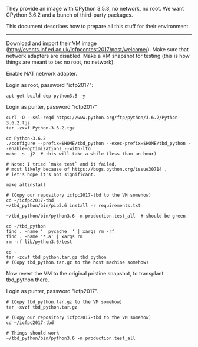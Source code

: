 They provide an image with CPython 3.5.3, no network, no root.
We want CPython 3.6.2 and a bunch of third-party packages.

This document describes how to prepare all this stuff for their environment.

------------

Download and import their VM image (http://events.inf.ed.ac.uk/icfpcontest2017/post/welcome/).
Make sure that network adapters are disabled.
Make a VM snapshot for testing (this is how things are meant to be: no root, no network).

Enable NAT network adapter.

Login as root, password "icfp2017":

```
apt-get build-dep python3.5 -y
```

Login as punter, password "icfp2017"

```
curl -O --ssl-reqd https://www.python.org/ftp/python/3.6.2/Python-3.6.2.tgz
tar -zxvf Python-3.6.2.tgz

cd Python-3.6.2
./configure --prefix=$HOME/tbd_python --exec-prefix=$HOME/tbd_python --enable-optimizations --with-lto
make -s -j2  # this will take a while (less than an hour)

# Note: I tried `make test` and it failed,
# most likely because of https://bugs.python.org/issue30714 ,
# let's hope it's not significant.

make altinstall
```

```
# (Copy our repository icfpc2017-tbd to the VM somehow)
cd ~/icfpc2017-tbd
~/tbd_python/bin/pip3.6 install -r requirements.txt

~/tbd_python/bin/python3.6 -m production.test_all  # should be green
```

```
cd ~/tbd_python
find . -name '__pycache__' | xargs rm -rf
find . -name '*.a' | xargs rm
rm -rf lib/python3.6/test
```

```
cd ~
tar -zcvf tbd_python.tar.gz tbd_python
# (Copy tbd_python.tar.gz to the host machine somehow)
```

Now revert the VM to the original pristine snapshot, to transplant tbd_python there.

Login as punter, password "icfp2017".

```
# (Copy tbd_python.tar.gz to the VM somehow)
tar -xvzf tbd_python.tar.gz

# (Copy our repository icfpc2017-tbd to the VM somehow)
cd ~/icfpc2017-tbd

# Things should work
~/tbd_python/bin/python3.6 -m production.test_all
```
